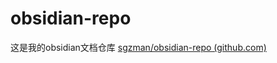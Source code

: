 # obsidian-repo

这是我的obsidian文档仓库
[sgzman/obsidian-repo (github.com)](https://github.com/sgzman/obsidian-repo)